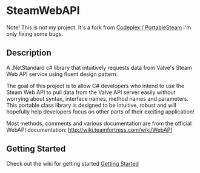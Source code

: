 SteamWebAPI
==============
Note! This is not my project. It's a fork from [Codeplex / PortableSteam](https://portablesteamwebapi.codeplex.com/) i'm only fixing some bugs.

Description
-----------
A .NetStandard c# library that intuitively requests data from Valve's Steam Web API service using fluent design pattern.


The goal of this project is to allow C# developers who intend to use the Steam Web API to pull data from the Valve API server easily without worrying about syntax, interface names, method names and parameters. This portable class library is designed to be intuitive, robust and will hopefully help developers focus on other parts of their exciting application! 

Most methods, comments and various documentation are from the official WebAPI documentation: http://wiki.teamfortress.com/wiki/WebAPI

Getting Started
---------------
Check out the wiki for getting started
[Getting Started](https://github.com/Fluxter/SteamWebAPI/wiki/Quick-Start#getting-started)
